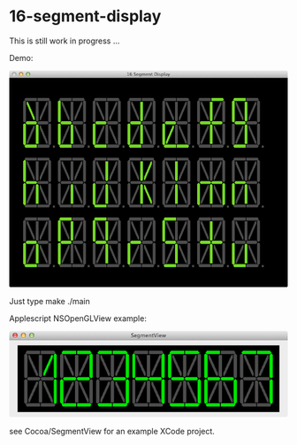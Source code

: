 16-segment-display
==================

This is still work in progress ... 

Demo: 

![](https://github.com/thomas-villagers/16-segment-display/blob/master/img/test.png)

Just type 
  make
  ./main


Applescript NSOpenGLView example: 

![](https://github.com/thomas-villagers/16-segment-display/blob/master/img/macexample.png)

see Cocoa/SegmentView for an example XCode project.   
